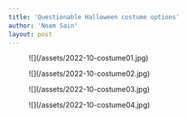 ```yaml
---
title: 'Questionable Halloween costume options'
author: 'Noam Sain'
layout: post
---
```


<figure class="wp-block-image size-full">![](/assets/2022-10-costume01.jpg)</figure><figure class="wp-block-image size-full">![](/assets/2022-10-costume02.jpg)</figure><figure class="wp-block-image size-full">![](/assets/2022-10-costume03.jpg)</figure><figure class="wp-block-image size-full">![](/assets/2022-10-costume04.jpg)</figure>